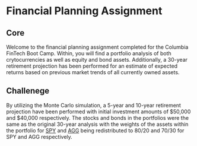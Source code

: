 # Financial Planning Assignment

## Core

Welcome to the financial planning assignment completed for the Columbia FinTech Boot Camp. Within, you will find a portfolio analysis of both crytocurrencies as well as equity and bond assets. Additionally, a 30-year retirement projection has been performed for an estimate of expected returns based on previous market trends of all currently owned assets.

## Challenege

By utilizing the Monte Carlo simulation, a 5-year and 10-year retirement projection have been performed with initial investment amounts of $50,000 and $40,000 respectively. The stocks and bonds in the portfolios were the same as the original 30-year analysis with the weights of the assets within the portfolio for [SPY](https://www.nyse.com/quote/ARCX:SPY) and [AGG](https://www.nyse.com/quote/ARCX:AGG) being redistributed to 80/20 and 70/30 for SPY and AGG respectively. 